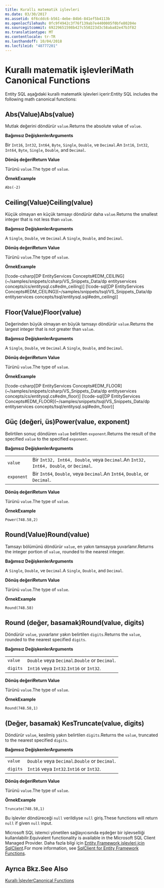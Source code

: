 ```yaml
---
title: Kurallı matematik işlevleri
ms.date: 03/30/2017
ms.assetid: 6f6cddc6-b561-4ebe-84b6-841ef5b4113b
ms.openlocfilehash: 0fc9f4942c3f76f139ab7e4400005f0bfe80204e
ms.sourcegitcommit: 69229651598b427c550223d3c58aba82e47b3f82
ms.translationtype: MT
ms.contentlocale: tr-TR
ms.lasthandoff: 10/04/2018
ms.locfileid: "48777201"
---
```

# <a name="math-canonical-functions"></a><span data-ttu-id="146ac-102">Kurallı matematik işlevleri</span><span class="sxs-lookup"><span data-stu-id="146ac-102">Math Canonical Functions</span></span>

<span data-ttu-id="146ac-103">Entity SQL aşağıdaki kurallı matematik işlevleri içerir:</span><span class="sxs-lookup"><span data-stu-id="146ac-103">Entity SQL includes the following math canonical functions:</span></span>
  
## <a name="absvalue"></a><span data-ttu-id="146ac-104">Abs(Value)</span><span class="sxs-lookup"><span data-stu-id="146ac-104">Abs(value)</span></span>

<span data-ttu-id="146ac-105">Mutlak değerini döndürür `value`.</span><span class="sxs-lookup"><span data-stu-id="146ac-105">Returns the absolute value of `value`.</span></span>

<span data-ttu-id="146ac-106">**Bağımsız Değişkenler**</span><span class="sxs-lookup"><span data-stu-id="146ac-106">**Arguments**</span></span>

<span data-ttu-id="146ac-107">Bir `Int16`, `Int32`, `Int64`, `Byte`, `Single`, `Double`, ve `Decimal`.</span><span class="sxs-lookup"><span data-stu-id="146ac-107">An `Int16`, `Int32`, `Int64`, `Byte`, `Single`, `Double`, and `Decimal`.</span></span>

<span data-ttu-id="146ac-108">**Dönüş değeri**</span><span class="sxs-lookup"><span data-stu-id="146ac-108">**Return Value**</span></span>

<span data-ttu-id="146ac-109">Türünü `value`.</span><span class="sxs-lookup"><span data-stu-id="146ac-109">The type of `value`.</span></span>

<span data-ttu-id="146ac-110">**Örnek**</span><span class="sxs-lookup"><span data-stu-id="146ac-110">**Example**</span></span>

`Abs(-2)`

## <a name="ceilingvalue"></a><span data-ttu-id="146ac-111">Ceiling(Value)</span><span class="sxs-lookup"><span data-stu-id="146ac-111">Ceiling(value)</span></span>

<span data-ttu-id="146ac-112">Küçük olmayan en küçük tamsayı döndürür daha `value`.</span><span class="sxs-lookup"><span data-stu-id="146ac-112">Returns the smallest integer that is not less than `value`.</span></span>

<span data-ttu-id="146ac-113">**Bağımsız Değişkenler**</span><span class="sxs-lookup"><span data-stu-id="146ac-113">**Arguments**</span></span>

<span data-ttu-id="146ac-114">A `Single`, `Double`, ve `Decimal`.</span><span class="sxs-lookup"><span data-stu-id="146ac-114">A `Single`, `Double`, and `Decimal`.</span></span>

<span data-ttu-id="146ac-115">**Dönüş değeri**</span><span class="sxs-lookup"><span data-stu-id="146ac-115">**Return Value**</span></span>

<span data-ttu-id="146ac-116">Türünü `value`.</span><span class="sxs-lookup"><span data-stu-id="146ac-116">The type of `value`.</span></span>

<span data-ttu-id="146ac-117">**Örnek**</span><span class="sxs-lookup"><span data-stu-id="146ac-117">**Example**</span></span>

[!code-csharp[DP EntityServices Concepts#EDM_CEILING](~/samples/snippets/csharp/VS_Snippets_Data/dp entityservices concepts/cs/entitysql.cs#edm_ceiling)]
[!code-sql[DP EntityServices Concepts#EDM_CEILING](~/samples/snippets/tsql/VS_Snippets_Data/dp entityservices concepts/tsql/entitysql.sql#edm_ceiling)]

## <a name="floorvalue"></a><span data-ttu-id="146ac-118">Floor(Value)</span><span class="sxs-lookup"><span data-stu-id="146ac-118">Floor(value)</span></span>

<span data-ttu-id="146ac-119">Değerinden büyük olmayan en büyük tamsayı döndürür `value`.</span><span class="sxs-lookup"><span data-stu-id="146ac-119">Returns the largest integer that is not greater than `value`.</span></span>

<span data-ttu-id="146ac-120">**Bağımsız Değişkenler**</span><span class="sxs-lookup"><span data-stu-id="146ac-120">**Arguments**</span></span>

<span data-ttu-id="146ac-121">A `Single`, `Double`, ve `Decimal`.</span><span class="sxs-lookup"><span data-stu-id="146ac-121">A `Single`, `Double`, and `Decimal`.</span></span>

<span data-ttu-id="146ac-122">**Dönüş değeri**</span><span class="sxs-lookup"><span data-stu-id="146ac-122">**Return Value**</span></span>

<span data-ttu-id="146ac-123">Türünü `value`.</span><span class="sxs-lookup"><span data-stu-id="146ac-123">The type of `value`.</span></span>

<span data-ttu-id="146ac-124">**Örnek**</span><span class="sxs-lookup"><span data-stu-id="146ac-124">**Example**</span></span>

[!code-csharp[DP EntityServices Concepts#EDM_FLOOR](~/samples/snippets/csharp/VS_Snippets_Data/dp entityservices concepts/cs/entitysql.cs#edm_floor)]
[!code-sql[DP EntityServices Concepts#EDM_FLOOR](~/samples/snippets/tsql/VS_Snippets_Data/dp entityservices concepts/tsql/entitysql.sql#edm_floor)]

## <a name="powervalue-exponent"></a><span data-ttu-id="146ac-125">Güç (değeri, üs)</span><span class="sxs-lookup"><span data-stu-id="146ac-125">Power(value, exponent)</span></span>

<span data-ttu-id="146ac-126">Belirtilen sonuç döndüren `value` belirtilen `exponent`.</span><span class="sxs-lookup"><span data-stu-id="146ac-126">Returns the result of the specified `value` to the specified `exponent`.</span></span>

<span data-ttu-id="146ac-127">**Bağımsız Değişkenler**</span><span class="sxs-lookup"><span data-stu-id="146ac-127">**Arguments**</span></span>

|  |  |
|--|--|
|`value` | <span data-ttu-id="146ac-128">Bir `Int32, Int64, Double`, veya `Decimal`.</span><span class="sxs-lookup"><span data-stu-id="146ac-128">An `Int32, Int64, Double`, or `Decimal`.</span></span> |
|`exponent` | <span data-ttu-id="146ac-129">Bir `Int64`, `Double`, veya `Decimal`.</span><span class="sxs-lookup"><span data-stu-id="146ac-129">An `Int64`, `Double`, or `Decimal`.</span></span> |

<span data-ttu-id="146ac-130">**Dönüş değeri**</span><span class="sxs-lookup"><span data-stu-id="146ac-130">**Return Value**</span></span>

<span data-ttu-id="146ac-131">Türünü `value`.</span><span class="sxs-lookup"><span data-stu-id="146ac-131">The type of `value`.</span></span>

<span data-ttu-id="146ac-132">**Örnek**</span><span class="sxs-lookup"><span data-stu-id="146ac-132">**Example**</span></span>

`Power(748.58,2)`

## <a name="roundvalue"></a><span data-ttu-id="146ac-133">Round(Value)</span><span class="sxs-lookup"><span data-stu-id="146ac-133">Round(value)</span></span>

<span data-ttu-id="146ac-134">Tamsayı bölümünü döndürür `value`, en yakın tamsayıya yuvarlanır.</span><span class="sxs-lookup"><span data-stu-id="146ac-134">Returns the integer portion of `value`, rounded to the nearest integer.</span></span>

<span data-ttu-id="146ac-135">**Bağımsız Değişkenler**</span><span class="sxs-lookup"><span data-stu-id="146ac-135">**Arguments**</span></span>

<span data-ttu-id="146ac-136">A `Single`, `Double`, ve `Decimal`.</span><span class="sxs-lookup"><span data-stu-id="146ac-136">A `Single`, `Double`, and `Decimal`.</span></span>

<span data-ttu-id="146ac-137">**Dönüş değeri**</span><span class="sxs-lookup"><span data-stu-id="146ac-137">**Return Value**</span></span>

<span data-ttu-id="146ac-138">Türünü `value`.</span><span class="sxs-lookup"><span data-stu-id="146ac-138">The type of `value`.</span></span>

<span data-ttu-id="146ac-139">**Örnek**</span><span class="sxs-lookup"><span data-stu-id="146ac-139">**Example**</span></span>

`Round(748.58)`

## <a name="roundvalue-digits"></a><span data-ttu-id="146ac-140">Round (değer, basamak)</span><span class="sxs-lookup"><span data-stu-id="146ac-140">Round(value, digits)</span></span>

<span data-ttu-id="146ac-141">Döndürür `value`, yuvarlanır yakın belirtilen `digits`.</span><span class="sxs-lookup"><span data-stu-id="146ac-141">Returns the `value`, rounded to the nearest specified `digits`.</span></span>

<span data-ttu-id="146ac-142">**Bağımsız Değişkenler**</span><span class="sxs-lookup"><span data-stu-id="146ac-142">**Arguments**</span></span>

|  |  |
|--|--|
|`value`|<span data-ttu-id="146ac-143">`Double` veya `Decimal`.</span><span class="sxs-lookup"><span data-stu-id="146ac-143">`Double` or `Decimal`.</span></span>|
|`digits`|<span data-ttu-id="146ac-144">`Int16` veya `Int32`.</span><span class="sxs-lookup"><span data-stu-id="146ac-144">`Int16` or `Int32`.</span></span>|

<span data-ttu-id="146ac-145">**Dönüş değeri**</span><span class="sxs-lookup"><span data-stu-id="146ac-145">**Return Value**</span></span>

<span data-ttu-id="146ac-146">Türünü `value`.</span><span class="sxs-lookup"><span data-stu-id="146ac-146">The type of `value`.</span></span>

<span data-ttu-id="146ac-147">**Örnek**</span><span class="sxs-lookup"><span data-stu-id="146ac-147">**Example**</span></span>

`Round(748.58,1)`

## <a name="truncatevalue-digits"></a><span data-ttu-id="146ac-148">(Değer, basamak) Kes</span><span class="sxs-lookup"><span data-stu-id="146ac-148">Truncate(value, digits)</span></span>

<span data-ttu-id="146ac-149">Döndürür `value`, kesilmiş yakın belirtilen `digits`.</span><span class="sxs-lookup"><span data-stu-id="146ac-149">Returns the `value`, truncated to the nearest specified `digits`.</span></span>

<span data-ttu-id="146ac-150">**Bağımsız Değişkenler**</span><span class="sxs-lookup"><span data-stu-id="146ac-150">**Arguments**</span></span>

|  |  |
|--|--|
|`value`|<span data-ttu-id="146ac-151">`Double` veya `Decimal`.</span><span class="sxs-lookup"><span data-stu-id="146ac-151">`Double` or `Decimal`.</span></span>|
|`digits`|<span data-ttu-id="146ac-152">`Int16` veya `Int32`.</span><span class="sxs-lookup"><span data-stu-id="146ac-152">`Int16` or `Int32`.</span></span>|

<span data-ttu-id="146ac-153">**Dönüş değeri**</span><span class="sxs-lookup"><span data-stu-id="146ac-153">**Return Value**</span></span>

<span data-ttu-id="146ac-154">Türünü `value`.</span><span class="sxs-lookup"><span data-stu-id="146ac-154">The type of `value`.</span></span>

<span data-ttu-id="146ac-155">**Örnek**</span><span class="sxs-lookup"><span data-stu-id="146ac-155">**Example**</span></span>

`Truncate(748.58,1)`  
  
 <span data-ttu-id="146ac-156">Bu işlevler döndüreceği `null` verildiyse `null` giriş.</span><span class="sxs-lookup"><span data-stu-id="146ac-156">These functions will return `null` if given `null` input.</span></span>  
  
 <span data-ttu-id="146ac-157">Microsoft SQL istemci yönetilen sağlayıcısında eşdeğer bir işlevselliği kullanılabilir.</span><span class="sxs-lookup"><span data-stu-id="146ac-157">Equivalent functionality is available in the Microsoft SQL Client Managed Provider.</span></span> <span data-ttu-id="146ac-158">Daha fazla bilgi için [Entity Framework işlevleri için SqlClient](../../../../../../docs/framework/data/adonet/ef/sqlclient-for-ef-functions.md).</span><span class="sxs-lookup"><span data-stu-id="146ac-158">For more information, see [SqlClient for Entity Framework Functions](../../../../../../docs/framework/data/adonet/ef/sqlclient-for-ef-functions.md).</span></span>  
  
## <a name="see-also"></a><span data-ttu-id="146ac-159">Ayrıca Bkz.</span><span class="sxs-lookup"><span data-stu-id="146ac-159">See Also</span></span>  
 [<span data-ttu-id="146ac-160">Kurallı İşlevler</span><span class="sxs-lookup"><span data-stu-id="146ac-160">Canonical Functions</span></span>](../../../../../../docs/framework/data/adonet/ef/language-reference/canonical-functions.md)
